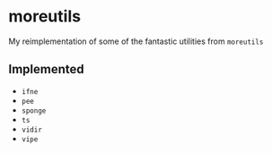 # moreutils

My reimplementation of some of the fantastic utilities from `moreutils`

## Implemented

* `ifne`
* `pee`
* `sponge`
* `ts`
* `vidir`
* `vipe`
